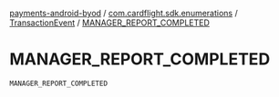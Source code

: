 [payments-android-byod](../../index.md) / [com.cardflight.sdk.enumerations](../index.md) / [TransactionEvent](index.md) / [MANAGER_REPORT_COMPLETED](./-m-a-n-a-g-e-r_-r-e-p-o-r-t_-c-o-m-p-l-e-t-e-d.md)

# MANAGER_REPORT_COMPLETED

`MANAGER_REPORT_COMPLETED`